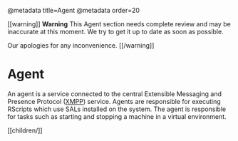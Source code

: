 @metadata title=Agent
@metadata order=20

[XMPP]: http://xmpp.org/

[[warning]]
**Warning**
This Agent section needs complete review and may be inaccurate at this moment. We try to get it up to date as soon as possible.

Our apologies for any inconvenience.
[[/warning]]


# Agent
An agent is a service connected to the central Extensible Messaging and Presence Protocol ([XMPP][]) service. Agents are responsible for executing RScripts which use SALs installed on the system. 
The agent is responsible for tasks such as starting and stopping a machine in a virtual environment.

[[children/]]
